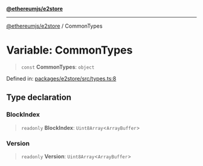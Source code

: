 [**@ethereumjs/e2store**](../README.md)

***

[@ethereumjs/e2store](../README.md) / CommonTypes

# Variable: CommonTypes

> `const` **CommonTypes**: `object`

Defined in: [packages/e2store/src/types.ts:8](https://github.com/ethereumjs/ethereumjs-monorepo/blob/master/packages/e2store/src/types.ts#L8)

## Type declaration

### BlockIndex

> `readonly` **BlockIndex**: `Uint8Array`\<`ArrayBuffer`\>

### Version

> `readonly` **Version**: `Uint8Array`\<`ArrayBuffer`\>
